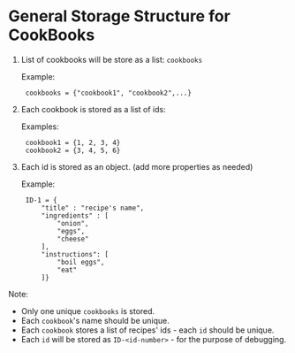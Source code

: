 # General Storage Structure for CookBooks

1. List of cookbooks will be store as a list: `cookbooks`

    Example:
    
        cookbooks = {"cookbook1", "cookbook2",...}

2. Each cookbook is stored as a list of ids: 

    Examples:
     
        cookbook1 = {1, 2, 3, 4}
        cookbook2 = {3, 4, 5, 6}

3. Each id is stored as an object. (add more properties as needed)

    Example:

        ID-1 = {
            "title" : "recipe's name", 
            "ingredients" : [
                "onion",
                "eggs",
                "cheese"
            ],
            "instructions": [
                "boil eggs",
                "eat"
            ]}

Note:

- Only one unique `cookbooks` is stored.
- Each `cookbook`'s name should be unique.
- Each `cookbook` stores a list of recipes' ids - each `id` should be unique.
- Each `id` will be stored as `ID-<id-number>` - for the purpose of debugging.